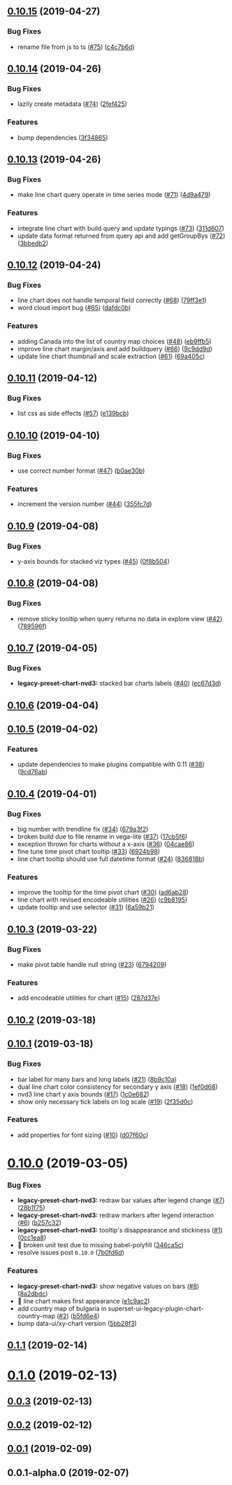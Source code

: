 ## [0.10.15](https://github.com/apache-superset/superset-ui-plugins/compare/v0.10.14...v0.10.15) (2019-04-27)


### Bug Fixes

* rename file from js to ts ([#75](https://github.com/apache-superset/superset-ui-plugins/issues/75)) ([c4c7b6d](https://github.com/apache-superset/superset-ui-plugins/commit/c4c7b6d))



## [0.10.14](https://github.com/apache-superset/superset-ui-plugins/compare/v0.10.13...v0.10.14) (2019-04-26)


### Bug Fixes

* lazily create metadata ([#74](https://github.com/apache-superset/superset-ui-plugins/issues/74)) ([2fef425](https://github.com/apache-superset/superset-ui-plugins/commit/2fef425))


### Features

* bump dependencies ([3f34865](https://github.com/apache-superset/superset-ui-plugins/commit/3f34865))



## [0.10.13](https://github.com/apache-superset/superset-ui-plugins/compare/v0.10.12...v0.10.13) (2019-04-26)


### Bug Fixes

* make line chart query operate in time series mode ([#71](https://github.com/apache-superset/superset-ui-plugins/issues/71)) ([4d9a479](https://github.com/apache-superset/superset-ui-plugins/commit/4d9a479))


### Features

* integrate line chart with build query and update typings ([#73](https://github.com/apache-superset/superset-ui-plugins/issues/73)) ([311d607](https://github.com/apache-superset/superset-ui-plugins/commit/311d607))
* update data format returned from query api and add getGroupBys ([#72](https://github.com/apache-superset/superset-ui-plugins/issues/72)) ([3bbedb2](https://github.com/apache-superset/superset-ui-plugins/commit/3bbedb2))



## [0.10.12](https://github.com/apache-superset/superset-ui-plugins/compare/v0.10.11...v0.10.12) (2019-04-24)


### Bug Fixes

* line chart does not handle temporal field correctly ([#68](https://github.com/apache-superset/superset-ui-plugins/issues/68)) ([79ff3e1](https://github.com/apache-superset/superset-ui-plugins/commit/79ff3e1))
* word cloud import bug ([#65](https://github.com/apache-superset/superset-ui-plugins/issues/65)) ([dafdc0b](https://github.com/apache-superset/superset-ui-plugins/commit/dafdc0b))


### Features

* adding Canada into the list of country map choices ([#48](https://github.com/apache-superset/superset-ui-plugins/issues/48)) ([eb9ffb5](https://github.com/apache-superset/superset-ui-plugins/commit/eb9ffb5))
* improve line chart margin/axis and add buildquery ([#66](https://github.com/apache-superset/superset-ui-plugins/issues/66)) ([9c9dd9d](https://github.com/apache-superset/superset-ui-plugins/commit/9c9dd9d))
* update line chart thumbnail and scale extraction ([#61](https://github.com/apache-superset/superset-ui-plugins/issues/61)) ([69a405c](https://github.com/apache-superset/superset-ui-plugins/commit/69a405c))



## [0.10.11](https://github.com/apache-superset/superset-ui-plugins/compare/v0.10.10...v0.10.11) (2019-04-12)


### Bug Fixes

* list css as side effects ([#57](https://github.com/apache-superset/superset-ui-plugins/issues/57)) ([e139bcb](https://github.com/apache-superset/superset-ui-plugins/commit/e139bcb))



## [0.10.10](https://github.com/apache-superset/superset-ui-plugins/compare/v0.10.9...v0.10.10) (2019-04-10)


### Bug Fixes

* use correct number format ([#47](https://github.com/apache-superset/superset-ui-plugins/issues/47)) ([b0ae30b](https://github.com/apache-superset/superset-ui-plugins/commit/b0ae30b))


### Features

* increment the version number ([#44](https://github.com/apache-superset/superset-ui-plugins/issues/44)) ([355fc7d](https://github.com/apache-superset/superset-ui-plugins/commit/355fc7d))



## [0.10.9](https://github.com/apache-superset/superset-ui-plugins/compare/v0.10.8...v0.10.9) (2019-04-08)


### Bug Fixes

* y-axis bounds for stacked viz types ([#45](https://github.com/apache-superset/superset-ui-plugins/issues/45)) ([0f8b504](https://github.com/apache-superset/superset-ui-plugins/commit/0f8b504))



## [0.10.8](https://github.com/apache-superset/superset-ui-plugins/compare/v0.10.7...v0.10.8) (2019-04-08)


### Bug Fixes

* remove sticky tooltip when query returns no data in explore view ([#42](https://github.com/apache-superset/superset-ui-plugins/issues/42)) ([789596f](https://github.com/apache-superset/superset-ui-plugins/commit/789596f))



## [0.10.7](https://github.com/apache-superset/superset-ui-plugins/compare/v0.10.6...v0.10.7) (2019-04-05)


### Bug Fixes

* **legacy-preset-chart-nvd3:** stacked bar charts labels ([#40](https://github.com/apache-superset/superset-ui-plugins/issues/40)) ([ec67d3d](https://github.com/apache-superset/superset-ui-plugins/commit/ec67d3d))



## [0.10.6](https://github.com/apache-superset/superset-ui-plugins/compare/v0.10.5...v0.10.6) (2019-04-04)



## [0.10.5](https://github.com/apache-superset/superset-ui-plugins/compare/v0.10.4...v0.10.5) (2019-04-02)


### Features

* update dependencies to make plugins compatible with 0.11 ([#38](https://github.com/apache-superset/superset-ui-plugins/issues/38)) ([9cd76ab](https://github.com/apache-superset/superset-ui-plugins/commit/9cd76ab))



## [0.10.4](https://github.com/apache-superset/superset-ui-plugins/compare/v0.10.3...v0.10.4) (2019-04-01)


### Bug Fixes

* big number with trendline fix ([#34](https://github.com/apache-superset/superset-ui-plugins/issues/34)) ([679a3f2](https://github.com/apache-superset/superset-ui-plugins/commit/679a3f2))
* broken build due to file rename in vega-lite ([#37](https://github.com/apache-superset/superset-ui-plugins/issues/37)) ([17cb5f6](https://github.com/apache-superset/superset-ui-plugins/commit/17cb5f6))
* exception thrown for charts without a x-axis ([#36](https://github.com/apache-superset/superset-ui-plugins/issues/36)) ([04cae86](https://github.com/apache-superset/superset-ui-plugins/commit/04cae86))
* fine tune time pivot chart tooltip ([#33](https://github.com/apache-superset/superset-ui-plugins/issues/33)) ([6924b98](https://github.com/apache-superset/superset-ui-plugins/commit/6924b98))
* line chart tooltip should use full datetime format ([#24](https://github.com/apache-superset/superset-ui-plugins/issues/24)) ([836818b](https://github.com/apache-superset/superset-ui-plugins/commit/836818b))


### Features

* improve the tooltip for the time pivot chart ([#30](https://github.com/apache-superset/superset-ui-plugins/issues/30)) ([ad6ab28](https://github.com/apache-superset/superset-ui-plugins/commit/ad6ab28))
* line chart with revised encodeable utilities ([#26](https://github.com/apache-superset/superset-ui-plugins/issues/26)) ([c9b8195](https://github.com/apache-superset/superset-ui-plugins/commit/c9b8195))
* update tooltip and use selector ([#31](https://github.com/apache-superset/superset-ui-plugins/issues/31)) ([6a59b21](https://github.com/apache-superset/superset-ui-plugins/commit/6a59b21))



## [0.10.3](https://github.com/apache-superset/superset-ui-plugins/compare/v0.10.2...v0.10.3) (2019-03-22)


### Bug Fixes

* make pivot table handle null string ([#23](https://github.com/apache-superset/superset-ui-plugins/issues/23)) ([6794209](https://github.com/apache-superset/superset-ui-plugins/commit/6794209))


### Features

* add encodeable utilities for chart ([#15](https://github.com/apache-superset/superset-ui-plugins/issues/15)) ([287d37e](https://github.com/apache-superset/superset-ui-plugins/commit/287d37e))



## [0.10.2](https://github.com/apache-superset/superset-ui-plugins/compare/v0.10.1...v0.10.2) (2019-03-18)



## [0.10.1](https://github.com/apache-superset/superset-ui-plugins/compare/v0.10.0...v0.10.1) (2019-03-18)


### Bug Fixes

* bar label for many bars and long labels ([#21](https://github.com/apache-superset/superset-ui-plugins/issues/21)) ([8b9c10a](https://github.com/apache-superset/superset-ui-plugins/commit/8b9c10a))
* dual line chart color consistency for secondary y axis ([#18](https://github.com/apache-superset/superset-ui-plugins/issues/18)) ([1ef0d68](https://github.com/apache-superset/superset-ui-plugins/commit/1ef0d68))
* nvd3 line chart y axis bounds ([#17](https://github.com/apache-superset/superset-ui-plugins/issues/17)) ([1c0e682](https://github.com/apache-superset/superset-ui-plugins/commit/1c0e682))
* show only necessary tick labels on log scale ([#19](https://github.com/apache-superset/superset-ui-plugins/issues/19)) ([2f35d0c](https://github.com/apache-superset/superset-ui-plugins/commit/2f35d0c))


### Features

* add properties for font sizing ([#10](https://github.com/apache-superset/superset-ui-plugins/issues/10)) ([d07f60c](https://github.com/apache-superset/superset-ui-plugins/commit/d07f60c))



# [0.10.0](https://github.com/apache-superset/superset-ui-plugins/compare/v0.1.1...v0.10.0) (2019-03-05)


### Bug Fixes

* **legacy-preset-chart-nvd3:** redraw bar values after legend change ([#7](https://github.com/apache-superset/superset-ui-plugins/issues/7)) ([28b1f75](https://github.com/apache-superset/superset-ui-plugins/commit/28b1f75))
* **legacy-preset-chart-nvd3:** redraw markers after legend interaction ([#6](https://github.com/apache-superset/superset-ui-plugins/issues/6)) ([b257c32](https://github.com/apache-superset/superset-ui-plugins/commit/b257c32))
* **legacy-preset-chart-nvd3:** tooltip's disappearance and stickiness ([#1](https://github.com/apache-superset/superset-ui-plugins/issues/1)) ([0cc1ea8](https://github.com/apache-superset/superset-ui-plugins/commit/0cc1ea8))
* 🐛 broken unit test due to missing babel-polyfill ([346ca5c](https://github.com/apache-superset/superset-ui-plugins/commit/346ca5c))
* resolve issues post `0.10.0` ([7b0fd6d](https://github.com/apache-superset/superset-ui-plugins/commit/7b0fd6d))


### Features

* **legacy-preset-chart-nvd3:** show negative values on bars ([#8](https://github.com/apache-superset/superset-ui-plugins/issues/8)) ([8a2dbdc](https://github.com/apache-superset/superset-ui-plugins/commit/8a2dbdc))
* 🎸 line chart makes first appearance ([e1c9ac2](https://github.com/apache-superset/superset-ui-plugins/commit/e1c9ac2))
* add country map of bulgaria in superset-ui-legacy-plugin-chart-country-map ([#2](https://github.com/apache-superset/superset-ui-plugins/issues/2)) ([b5fd6e4](https://github.com/apache-superset/superset-ui-plugins/commit/b5fd6e4))
* bump data-ui/xy-chart version ([5bb28f3](https://github.com/apache-superset/superset-ui-plugins/commit/5bb28f3))



## [0.1.1](https://github.com/apache-superset/superset-ui-plugins/compare/v0.1.0...v0.1.1) (2019-02-14)



# [0.1.0](https://github.com/apache-superset/superset-ui-plugins/compare/v0.0.3...v0.1.0) (2019-02-13)



## [0.0.3](https://github.com/apache-superset/superset-ui-plugins/compare/v0.0.2...v0.0.3) (2019-02-13)



## [0.0.2](https://github.com/apache-superset/superset-ui-plugins/compare/v0.0.1...v0.0.2) (2019-02-12)



## [0.0.1](https://github.com/apache-superset/superset-ui-plugins/compare/v0.0.1-alpha.0...v0.0.1) (2019-02-09)



## 0.0.1-alpha.0 (2019-02-07)



